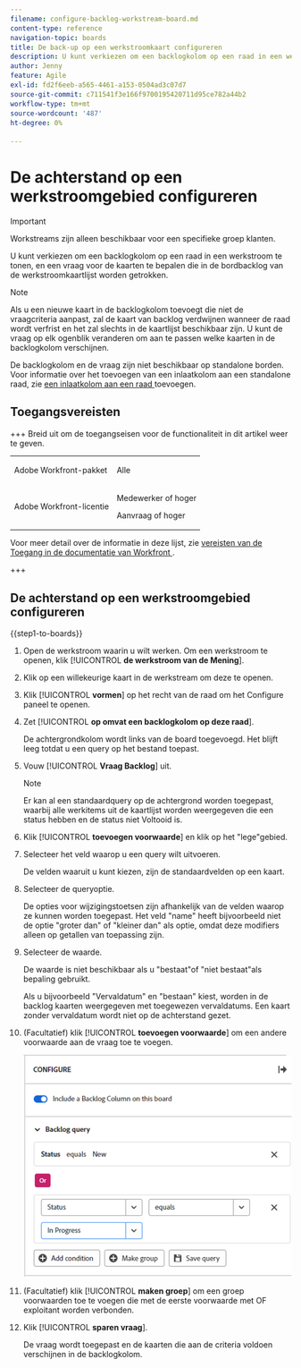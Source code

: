 ```yaml
---
filename: configure-backlog-workstream-board.md
content-type: reference
navigation-topic: boards
title: De back-up op een werkstroomkaart configureren
description: U kunt verkiezen om een backlogkolom op een raad in een werkstroom te tonen, en een vraag voor de kaarten te bepalen die in de bordbacklog van de werkstroomkaartlijst worden getrokken.
author: Jenny
feature: Agile
exl-id: fd2f6eeb-a565-4461-a153-0504ad3c07d7
source-git-commit: c711541f3e166f9700195420711d95ce782a44b2
workflow-type: tm+mt
source-wordcount: '487'
ht-degree: 0%

---
```


# De achterstand op een werkstroomgebied configureren

>[!IMPORTANT]
>
>Workstreams zijn alleen beschikbaar voor een specifieke groep klanten.

U kunt verkiezen om een backlogkolom op een raad in een werkstroom te tonen, en een vraag voor de kaarten te bepalen die in de bordbacklog van de werkstroomkaartlijst worden getrokken.

>[!NOTE]
>
>Als u een nieuwe kaart in de backlogkolom toevoegt die niet de vraagcriteria aanpast, zal de kaart van backlog verdwijnen wanneer de raad wordt verfrist en het zal slechts in de kaartlijst beschikbaar zijn. U kunt de vraag op elk ogenblik veranderen om aan te passen welke kaarten in de backlogkolom verschijnen.

De backlogkolom en de vraag zijn niet beschikbaar op standalone borden. Voor informatie over het toevoegen van een inlaatkolom aan een standalone raad, zie [ een inlaatkolom aan een raad ](/help/quicksilver/agile/use-boards-agile-planning-tools/add-intake-column-to-board.md) toevoegen.

## Toegangsvereisten

+++ Breid uit om de toegangseisen voor de functionaliteit in dit artikel weer te geven.

<table style="table-layout:auto"> 
 <col> 
 <col> 
 <tbody> 
  <tr> 
   <td role="rowheader">Adobe Workfront-pakket</td> 
   <td> <p>Alle</p> </td> 
  </tr> 
  <tr> 
   <td role="rowheader">Adobe Workfront-licentie</td> 
   <td> 
   <p>Medewerker of hoger</p> 
   <p>Aanvraag of hoger</p>
   </td> 
  </tr> 
 </tbody> 
</table>

Voor meer detail over de informatie in deze lijst, zie [ vereisten van de Toegang in de documentatie van Workfront ](/help/quicksilver/administration-and-setup/add-users/access-levels-and-object-permissions/access-level-requirements-in-documentation.md).

+++

## De achterstand op een werkstroomgebied configureren

{{step1-to-boards}}

1. Open de werkstroom waarin u wilt werken. Om een werkstroom te openen, klik [!UICONTROL **de werkstroom van de Mening**].
1. Klik op een willekeurige kaart in de werkstream om deze te openen.
1. Klik [!UICONTROL **vormen**] op het recht van de raad om het Configure paneel te openen.
1. Zet [!UICONTROL **op omvat een backlogkolom op deze raad**].

   De achtergrondkolom wordt links van de board toegevoegd. Het blijft leeg totdat u een query op het bestand toepast.

1. Vouw [!UICONTROL **Vraag Backlog**] uit.

   >[!NOTE]
   >
   >Er kan al een standaardquery op de achtergrond worden toegepast, waarbij alle werkitems uit de kaartlijst worden weergegeven die een status hebben en de status niet Voltooid is.

1. Klik [!UICONTROL **toevoegen voorwaarde**] en klik op het &quot;lege&quot;gebied.
1. Selecteer het veld waarop u een query wilt uitvoeren.

   De velden waaruit u kunt kiezen, zijn de standaardvelden op een kaart.

1. Selecteer de queryoptie.

   De opties voor wijzigingstoetsen zijn afhankelijk van de velden waarop ze kunnen worden toegepast. Het veld &quot;name&quot; heeft bijvoorbeeld niet de optie &quot;groter dan&quot; of &quot;kleiner dan&quot; als optie, omdat deze modifiers alleen op getallen van toepassing zijn.

1. Selecteer de waarde.

   De waarde is niet beschikbaar als u &quot;bestaat&quot;of &quot;niet bestaat&quot;als bepaling gebruikt.

   Als u bijvoorbeeld &quot;Vervaldatum&quot; en &quot;bestaan&quot; kiest, worden in de backlog kaarten weergegeven met toegewezen vervaldatums. Een kaart zonder vervaldatum wordt niet op de achterstand gezet.

1. (Facultatief) klik [!UICONTROL **toevoegen voorwaarde**] om een andere voorwaarde aan de vraag toe te voegen.

   ![ Backlog vraag ](assets/backlog-query-wrkstrm-board.png)

1. (Facultatief) klik [!UICONTROL **maken groep**] om een groep voorwaarden toe te voegen die met de eerste voorwaarde met OF exploitant worden verbonden.
1. Klik [!UICONTROL **sparen vraag**].

   De vraag wordt toegepast en de kaarten die aan de criteria voldoen verschijnen in de backlogkolom.
